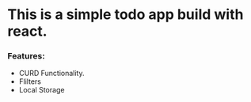 # This is a simple todo app build with react.

### Features: 

- CURD Functionality.
- Flilters
- Local Storage

